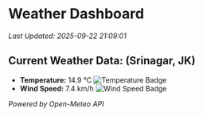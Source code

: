 
# Weather Dashboard

_Last Updated: 2025-09-22 21:09:01_

## Current Weather Data: (Srinagar, JK)
- **Temperature:** 14.9 °C ![Temperature Badge](https://img.shields.io/badge/Temperature-Low%20Temp-blue)
- **Wind Speed:** 7.4 km/h ![Wind Speed Badge](https://img.shields.io/badge/Wind%20Speed-Light%20Wind-blue)

*Powered by Open-Meteo API*
